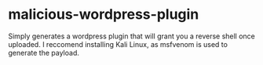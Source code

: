 # malicious-wordpress-plugin
Simply generates a wordpress plugin that will grant you a reverse shell once uploaded. I reccomend installing Kali Linux, as msfvenom is used to generate the payload.
